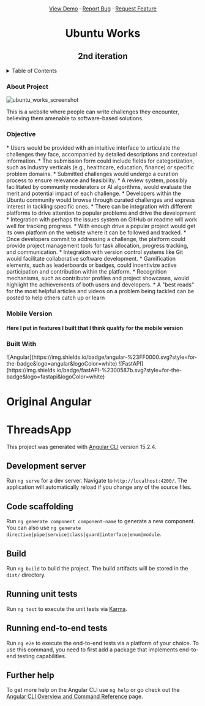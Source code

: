 <p align="center">
    <br />
    <a href="https://github.com/njiti/bh_interviewer/issues">View Demo</a>
    ·
    <a href="https://github.com/njiti/bh_interviewer/issues">Report Bug</a>
    ·
    <a href="https://github.com/njiti/bh_interviewer/issues">Request Feature</a>
  </p>
  </div>
<h1 align="center">Ubuntu Works</h1>
  <h2 align="center">2nd iteration</h2>
  <!-- TABLE OF CONTENTS -->
<details>
  <summary>Table of Contents</summary>
  <ol>
    <li>
      <a href="#about-the-project">About The Project</a>
      <ul>
        <li><a href="#built-with">Built With</a></li>
      </ul>
    </li>
    <li>
      <a href="#getting-started">Getting Started</a>
      <ul>
        <li><a href="#prerequisites">Prerequisites</a></li>
        <li><a href="#installation">Installation</a></li>
      </ul>
    </li>
    <li><a href="#usage">Usage</a></li>
    <li><a href="#roadmap">Roadmap</a></li>
    <li><a href="#contributing">Contributing</a></li>
    <li><a href="#license">License</a></li>
    <li><a href="#contact">Contact</a></li>
    <li><a href="#acknowledgments">Acknowledgments</a></li>
  </ol>
</details>
<h3>About Project</h3>

![ubuntu_works_screenshot](https://media.licdn.com/dms/image/D4D22AQHVM8yFOe4XdQ/feedshare-shrink_2048_1536/0/1711901787742?e=1714608000&v=beta&t=dnDZoHTQFYYGeLM1s79MbpbfnPhzpjqHPHtzj7ezq88)

This is a website where people can write challenges they encounter, believing them amenable to software-based solutions.

<h3>Objective</h3>
* Users would be provided with an intuitive interface to articulate the challenges they face, accompanied by detailed descriptions and contextual information.
* The submission form could include fields for categorization, such as industry verticals (e.g., healthcare, education, finance) or specific problem domains.
* Submitted challenges would undergo a curation process to ensure relevance and feasibility.
* A review system, possibly facilitated by community moderators or AI algorithms, would evaluate the merit and potential impact of each challenge.
* Developers within the Ubuntu community would browse through curated challenges and express interest in tackling specific ones.
* There can be integration with different platforms to drive attention to popular problems and drive the development
* Integration with perhaps the issues system on GitHub or readme will work well for tracking progress.
* With enough drive a popular project would get its own platform on the website where it can be followed and tracked.
* Once developers commit to addressing a challenge, the platform could provide project management tools for task allocation, progress tracking, and communication.
* Integration with version control systems like Git would facilitate collaborative software development.
* Gamification elements, such as leaderboards or badges, could incentivize active participation and contribution within the platform.
* Recognition mechanisms, such as contributor profiles and project showcases, would highlight the achievements of both users and developers.
* A "best reads" for the most helpful articles and videos on a problem being tackled can be posted to help others catch up or learn

<h3>Mobile Version</h3>
<h4>Here I put in features I built that I think qualify for the mobile version</h4>

<h3>Built With</h3>
![Angular](https://img.shields.io/badge/angular-%23FF0000.svg?style=for-the-badge&logo=angular&logoColor=white)
![FastAPI](https://img.shields.io/badge/fastAPI-%2300587b.svg?style=for-the-badge&logo=fastapi&logoColor=white)

<h1>Original Angular</h1>

# ThreadsApp

This project was generated with [Angular CLI](https://github.com/angular/angular-cli) version 15.2.4.

## Development server

Run `ng serve` for a dev server. Navigate to `http://localhost:4200/`. The application will automatically reload if you change any of the source files.

## Code scaffolding

Run `ng generate component component-name` to generate a new component. You can also use `ng generate directive|pipe|service|class|guard|interface|enum|module`.

## Build

Run `ng build` to build the project. The build artifacts will be stored in the `dist/` directory.

## Running unit tests

Run `ng test` to execute the unit tests via [Karma](https://karma-runner.github.io).

## Running end-to-end tests

Run `ng e2e` to execute the end-to-end tests via a platform of your choice. To use this command, you need to first add a package that implements end-to-end testing capabilities.

## Further help

To get more help on the Angular CLI use `ng help` or go check out the [Angular CLI Overview and Command Reference](https://angular.io/cli) page.
